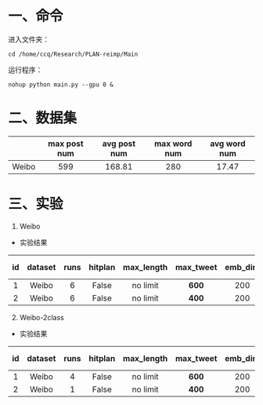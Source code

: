 # 一、命令

进入文件夹：

```shell script
cd /home/ccq/Research/PLAN-reimp/Main
```

运行程序：

```shell script
nohup python main.py --gpu 0 &
```

# 二、数据集

| | max post num | avg post num | max word num | avg word num |
| :----: | :----: | :----: | :----: | :----: |
| Weibo | 599 | 168.81 | 280 | 17.47 |

# 三、实验

1. Weibo

- 实验结果

| id | dataset | runs | hitplan | max_length | max_tweet | emb_dim | d_model | d_feed_forward | vary_lr | lr | batch size | test acc | max acc |
| :----: | :----: | :----: | :----: | :----: | :----: | :----: | :----: | :----: | :----: | :----: | :----: | :----: | :----: |
| 1 | Weibo | 6 | False | no limit | **600** | 200 | 200 | 400 | True | - | **4** | 0.915±0.007 | 0.927 |
| 2 | Weibo | 6 | False | no limit | **400** | 200 | 200 | 400 | True | - | **8** | 0.906±0.007 | 0.915 |

2. Weibo-2class

- 实验结果

| id | dataset | runs | hitplan | max_length | max_tweet | emb_dim | d_model | d_feed_forward | vary_lr | lr | batch size | test acc | max acc |
| :----: | :----: | :----: | :----: | :----: | :----: | :----: | :----: | :----: | :----: | :----: | :----: | :----: | :----: |
| 1 | Weibo | 4 | False | no limit | **600** | 200 | 200 | 400 | True | - | **4** | 0.788±0.005 | 0.791 |
| 2 | Weibo | 1 | False | no limit | **400** | 200 | 200 | 400 | True | - | **8** | 0.786±0.000 | 0.786 |